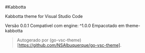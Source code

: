 #Kabbotta

Kabbotta theme for Visual Studio Code

Versão 0.0.1
Compatível com engine: ^1.0.0
Empacotado em theme-kabbotta

> Autogerado por (go-vsc-theme)[https://github.com/NSAlbuquerque/go-vsc-theme].